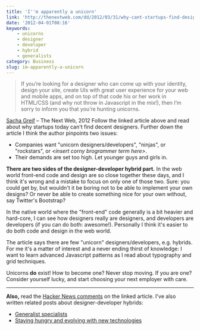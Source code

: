 ```yaml
---
title: 'I''m apparently a unicorn'
link: 'http://thenextweb.com/dd/2012/03/31/why-cant-startups-find-designers/'
date: '2012-04-01T08:16'
keywords:
    - unicorns
    - designer
    - developer
    - hybrid
    - generalists
category: Business
slug: im-apparently-a-unicorn
---
```


> If you’re looking for a designer who can come up with your identity, design your site, create UIs with great user experience for your web and mobile apps, and on top of that code his or her work in HTML/CSS (and why not throw in Javascript in the mix!), then I’m sorry to inform you that you’re hunting unicorns.
 
 [Sacha Greif](http://thenextweb.com/author/sachagreif/) – The Next Web, 2012
Follow the linked article above and read about why startups today can't find decent designers. Further down the article I think the author pinpoints two issues:
- Companies want "unicorn designers/developers", "ninjas", or "rockstars", or _&lt;insert corny brogrammer term here&gt;_.
- Their demands are set too high. Let younger guys and girls in.

**There are two sides of the designer-developer hybrid part.** In the web world front-end code and design are so close together these days, and I think it's wrong and a mistake to focus on only one of those two. Sure: you could get by, but wouldn't it be boring not to be able to implement your own designs? Or never be able to create something nice for your own without, say Twitter's Bootstrap?
 
 In the native world where the "front-end" code generally is a bit heavier and hard-core, I can see how designers really are designers, and developers are developers (if you can do both: awesome!). Personally I think it's easier to do both code and design in the web world.
 
 The article says there are few "unicorn" designers/developers, e.g. hybrids. For me it's a matter of interest and a never ending thirst of knowledge: I want to learn advanced Javascript patterns as I read about typography and grid techniques.
 
 Unicorns **do** exist! How to become one? Never stop moving. If you are one? Consider yourself lucky, and start choosing your next employer with care.
* * *
**Also,** read the [Hacker News comments](http://news.ycombinator.com/item?id=3781733) on the linked article. I've also written related posts about designer-developer hybrids:
- [Generalist specialists](http://johanbrook.com/business/generalist-specialists/ "Generalist specialists")
- [Staying hungry and evolving with new technologies](http://johanbrook.com/development/staying-hungry-and-evolving-with-new-technologies/ "Staying hungry and evolving with new technologies")
